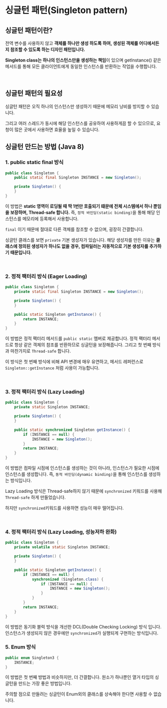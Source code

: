 # 싱글턴 패턴(Singleton pattern)

## 싱글턴 패턴이란?

전역 변수를 사용하지 않고 **객체를 하나만 생성 하도록 하여, 생성된 객체를 어디에서든지 참조할 수 있도록 하는 디자인 패턴입니다.**

**Singleton class는 하나의 인스턴스만을 생성하는 책임**이 있으며 getInstance() 같은 메서드를 통해 모든 클라이언트에게 동일한 인스턴스를 반환하는 작업을 수행합니다.

</br >

## 싱글턴 패턴의 필요성

싱글턴 패턴은 오직 하나의 인스턴스만 생성하기 때문에 메모리 낭비를 방지할 수 있습니다. 

그리고 여러 스레드가 동시에 해당 인스턴스를 공유하여 사용하게끔 할 수 있으므로, 요청이 많은 곳에서 사용하면 효율을 높일 수 있습니다.

## 싱글턴 만드는 방법 (Java 8)

### 1. public static final 방식

```java
public class Singleton {
    public static final Singleton INSTANCE = new Singleton();

    private Singleton() {
    }
}
```

이 방법은 **static 영역이 로딩될 때 딱 1번만 호출되기 떄문에 전체 시스템에서 하나 뿐임을 보장하며, Thread-safe 합니다.** 즉, `정적 바인딩(static binding)`을 통해 해당 인스턴스를 메모리에 등록해서 사용합니다.

`final` 이기 때문에 절대로 다른 객체를 참조할 수 없으며, 굉장히 간결합니다.

싱글턴 클래스를 보면 `private` 기본 생성자가 있습니다. 해당 생성자를 만든 이유는 **클래스에 정의된 생성자가 하나도 없을 경우, 컴파일러는 자동적으로 기본 생성자를 추가하기 때문입니다.**

</br >

### 2. 정적 팩터리 방식 (Eager Loading)

~~~java
public class Singleton {
    private static final Singleton INSTANCE = new Singleton();

    private Singleton() {
    }

    public static Singleton getInstance() {
        return INSTANCE;
    }
}
~~~

이 방법은 정적 팩터리 메서드를 `public static` 멤버로 제공합니다. 정적 팩터리 메서드로 항상 같은 객체의 참조를 반환하므로 싱글턴을 보장해줍니다. 그리고 첫 번째 방식과 마찬가지로 `Thread-safe` 합니다.

이 방식은 첫 번째 방식에 비해 API 변경에 매우 유연하고, 메서드 레퍼런스로 `Singleton::getInstance` 처럼 사용이 가능합니다.

</br >

### 3. 정적 팩터리 방식 (Lazy Loading)

~~~java
public class Singleton {
    private static Singleton INSTANCE;

    private Singleton() {
    }

    public static synchronized Singleton getInstance() {
        if (INSTANCE == null) {
            INSTANCE = new Singleton();
        }
        return INSTANCE;
    }
}
~~~

이 방법은 컴파일 시점에 인스턴스를 생성하는 것이 아니라, 인스턴스가 필요한 시점에 인스턴스를 생성합니다. 즉, `동적 바인딩(dynamic binding)`을 통해 인스턴스를 생성하는 방식입니다.

Lazy Loading 방식은 Thread-safe하지 않기 때문에 `synchronized` 키워드를 사용해 `Thread-safe` 하게 만들었습니다.

하지만 `synchronized`키워드를 사용하면 성능이 매우 떨어집니다.

</br >

### 4. 정적 팩터리 방식 (Lazy Loading, 성능저하 완화)

~~~java
public class Singleton {
    private volatile static Singleton INSTANCE;

    private Singleton() {
    }

    public static Singleton getInstance() {
        if (INSTANCE == null) {
            synchronized (Singleton.class) {
                if (INSTANCE == null) {
                    INSTANCE = new Singleton();
                }
            }
        }
        return INSTANCE;
    }
}
~~~

이 방법은 동기화 블럭 방식을 개선한  DCL(Double Checking Locking) 방식 입니다. 인스턴스가 생성되지 않은 경우에만 `synchronized`가 실행되게 구현하는 방식입니다.

### 5. Enum 방식

~~~java
public enum Singleton3 {
    INSTANCE;
}
~~~

이 방법은 첫 번째 방법과 비슷하지만, 더 간결합니다. 원소가 하나뿐인 열거 타입의 싱글턴을 만드는 가장 좋은 방법입니다.

주의할 점으로 만들려는 싱글턴이 Enum외의 클래스를 상속해야 한다면 사용할 수 없습니다.

